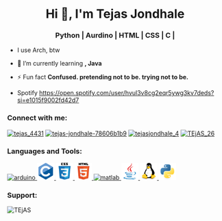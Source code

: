 <h1 align="center">Hi 👋, I'm Tejas Jondhale</h1>
<h3 align="center">Python | Aurdino | HTML | CSS | C | </h3>

- I use Arch, btw
- 🌱 I’m currently learning **, Java**

- ⚡ Fun fact **Confused. pretending not to be. trying not to be.**
- Spotify https://open.spotify.com/user/hvul3v8cg2eqr5ywg3kv7deds?si=e1015f9002fd42d7

<h3 align="left">Connect with me:</h3>
<p align="left">
<a href="https://instagram.com/tejas_4431" target="blank"><img align="center" src="https://raw.githubusercontent.com/rahuldkjain/github-profile-readme-generator/master/src/images/icons/Social/instagram.svg" alt="tejas_4431" height="30" width="40" /></a>
<a href="https://linkedin.com/in/tejas-jondhale-78606b1b9" target="blank"><img align="center" src="https://raw.githubusercontent.com/rahuldkjain/github-profile-readme-generator/master/src/images/icons/Social/linked-in-alt.svg" alt="tejas-jondhale-78606b1b9" height="30" width="40" /></a>
<a href="https://twitter.com/tejasjondhale_4" target="blank"><img align="center" src="https://raw.githubusercontent.com/rahuldkjain/github-profile-readme-generator/master/src/images/icons/Social/twitter.svg" alt="tejasjondhale_4" height="30" width="40" /></a>
  <a href="TEjAS_26" target="blank"><img align="center" src="https://upload.wikimedia.org/wikipedia/commons/8/82/Telegram_logo.svg" alt="TEjAS_26" height="30"width="40"/></a>
</p>

<h3 align="left">Languages and Tools:</h3>
<p align="left"> <a href="https://www.arduino.cc/" target="_blank" rel="noreferrer"> <img src="https://cdn.worldvectorlogo.com/logos/arduino-1.svg" alt="arduino" width="40" height="40"/> </a> <a href="https://www.cprogramming.com/" target="_blank" rel="noreferrer"> <img src="https://raw.githubusercontent.com/devicons/devicon/master/icons/c/c-original.svg" alt="c" width="40" height="40"/> </a> <a href="https://www.w3schools.com/css/" target="_blank" rel="noreferrer"> <img src="https://raw.githubusercontent.com/devicons/devicon/master/icons/css3/css3-original-wordmark.svg" alt="css3" width="40" height="40"/> </a> <a href="https://www.w3.org/html/" target="_blank" rel="noreferrer"> <img src="https://raw.githubusercontent.com/devicons/devicon/master/icons/html5/html5-original-wordmark.svg" alt="html5" width="40" height="40"/> </a> <a href="https://www.mathworks.com/" target="_blank" rel="noreferrer"> <img src="https://upload.wikimedia.org/wikipedia/commons/2/21/Matlab_Logo.png" alt="matlab" width="40" height="40"/> </a> <a href="https://www.java.com" target="_blank" rel="noreferrer"> <img src="https://raw.githubusercontent.com/devicons/devicon/master/icons/java/java-original.svg" alt="java" width="40" height="40"/> </a> <a href="https://www.linux.org/" target="_blank" rel="noreferrer"> <img src="https://raw.githubusercontent.com/devicons/devicon/master/icons/linux/linux-original.svg" alt="linux" width="40" height="40"/> </a> <a href="https://www.python.org" target="_blank" rel="noreferrer"> <img src="https://raw.githubusercontent.com/devicons/devicon/master/icons/python/python-original.svg" alt="python" width="40" height="40"/> </a> </p>

<h3 align="left">Support:</h3>
<p><a href="https://www.buymeacoffee.com/TEjAS"> <img align="left" src="https://cdn.buymeacoffee.com/buttons/v2/default-yellow.png" height="50" width="210" alt="TEjAS" /></a></p><br><br>

